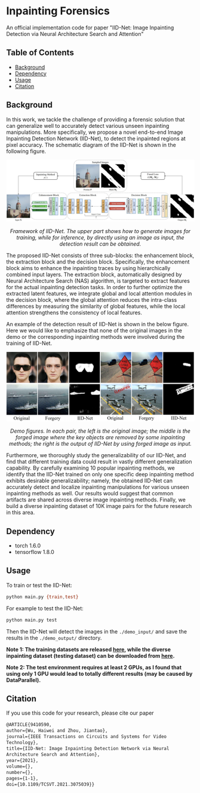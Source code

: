 # Inpainting Forensics

An official implementation code for paper "IID-Net: Image Inpainting Detection via Neural Architecture Search and Attention"

## Table of Contents

- [Background](#background)
- [Dependency](#dependency)
- [Usage](#usage)
- [Citation](#citation)


## Background
In this work, we tackle the challenge of providing a forensic solution that can generalize well to accurately detect various unseen inpainting manipulations. More specifically, we propose a novel end-to-end Image Inpainting Detection Network (IID-Net), to detect the inpainted regions at pixel accuracy. The schematic diagram of the IID-Net is shown in the following figure.

<p align='center'>  
  <img src='https://github.com/HighwayWu/InpaintingForensics/blob/master/imgs/framework.jpg' width='870'/>
</p>
<p align='center'>  
  <em>Framework of IID-Net. The upper part shows how to generate images for training, while for inference, by directly using an image as input, the detection result can be obtained.</em>
</p>

The proposed IID-Net consists of three sub-blocks: the enhancement block, the extraction block and the decision block. Specifically, the enhancement block aims to enhance the inpainting traces by using hierarchically combined input layers. The extraction block, automatically designed by Neural Architecture Search (NAS) algorithm, is targeted to extract features for the actual inpainting detection tasks. In order to further optimize the extracted latent features, we integrate global and local attention modules in the decision block, where the global attention reduces the intra-class differences by measuring the similarity of global features, while the local attention strengthens the consistency of local features.

An example of the detection result of IID-Net is shown in the below figure. Here we would like to emphasize that none of the original images in the demo or the corresponding
inpainting methods were involved during the training of IID-Net.

<p align='center'>
  <img src='https://github.com/HighwayWu/InpaintingForensics/blob/master/imgs/demo.png' width='870'/>
</p>
<p align='center'>  
  <em>Demo figures. In each pair, the left is the original image; the middle is the forged image where the key objects are removed by some inpainting methods; the right is the output of IID-Net by using forged image as input.</em>
</p>

Furthermore, we thoroughly study the generalizability of our IID-Net, and find that different training data could result in vastly different generalization capability. By carefully examining 10 popular inpainting methods, we identify that the IID-Net trained on only one specific deep inpainting method exhibits desirable generalizability; namely, the obtained IID-Net can accurately detect and localize inpainting manipulations for various unseen inpainting methods as well. Our results would suggest that common artifacts are shared across diverse image inpainting methods. Finally, we build a diverse inpainting dataset of 10K image pairs for the future research in this area.

## Dependency
- torch 1.6.0
- tensorflow 1.8.0

## Usage

To train or test the IID-Net:
```bash
python main.py {train,test}
```

For example to test the IID-Net:
```bash
python main.py test
```
Then the IID-Net will detect the images in the `./demo_input/` and save the results in the `./demo_output/` directory.

**Note 1: The training datasets are released [here](https://drive.google.com/drive/folders/1fGiD8kGKL7y1MKGjUo8QObJqwG8T0Yka?usp=sharing), while the diverse inpainting dataset (testing dataset) can be downloaded from [here](https://drive.google.com/file/d/155XREu313bU-GixMxduVr0Lo_He_jsFq/view?usp=sharing).**

**Note 2: The test environment requires at least 2 GPUs, as I found that using only 1 GPU would lead to totally different results (may be caused by DataParallel).**

## Citation
If you use this code for your research, please cite our paper
```
@ARTICLE{9410590, 
author={Wu, Haiwei and Zhou, Jiantao},
journal={IEEE Transactions on Circuits and Systems for Video Technology},
title={IID-Net: Image Inpainting Detection Network via Neural Architecture Search and Attention},
year={2021},
volume={},
number={},
pages={1-1},
doi={10.1109/TCSVT.2021.3075039}}
```
